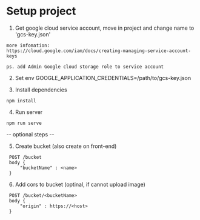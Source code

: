 # Setup project
1. Get google cloud service account, move in project and change name to 'gcs-key.json'
```
more infomation:
https://cloud.google.com/iam/docs/creating-managing-service-account-keys

ps. add Admin Google cloud storage role to service account

```

2. Set env GOOGLE_APPLICATION_CREDENTIALS=/path/to/gcs-key.json

3. Install dependencies
```
npm install
```

4. Run server
```
npm run serve
```

-- optional steps --

5. Create bucket (also create on front-end)
```
 POST /bucket
 body {
     "bucketName" : <name>  
 }
```

6. Add cors to bucket (optinal, if cannot upload image)
```
 POST /bucket/<bucketName>
 body {
     "origin" : https://<host>  
 }
```
